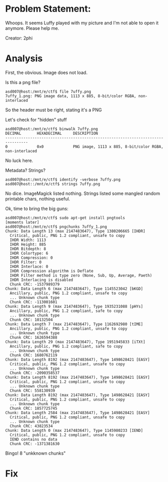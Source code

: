 # Problem Statement:
Whoops. It seems Luffy played with my picture and I'm not able to open it anymore. Please help me.

Creator: 2phi

# Analysis

First, the obvious. Image does not load.

Is this a png file?

    asd007@host:/mnt/e/ctf$ file 7uffy.png
    7uffy_1.png: PNG image data, 1113 x 885, 8-bit/color RGBA, non-interlaced

So the header must be right, stating it's a PNG

Let's check for "hidden" stuff

    asd007@host:/mnt/e/ctf$ binwalk 7uffy.png
    DECIMAL       HEXADECIMAL     DESCRIPTION
    --------------------------------------------------------------------------------
    0             0x0             PNG image, 1113 x 885, 8-bit/color RGBA, non-interlaced

No luck here.

Metadata? Strings? 

    asd007@host:/mnt/e/ctf$ identify -verbose 7uffy.png
    asd007@host::/mnt/e/ctf$ strings 7uffy.png
    
No dice. ImageMagick listed nothing. Strings listed some mangled random printable chars, nothing useful.

Ok, time to bring the big guns:

    asd007@host:/mnt/e/ctf$ sudo apt-get install pngtools
    [moments later]
    asd007@host:/mnt/e/ctf$ pngchunks 7uffy_1.png
    Chunk: Data Length 13 (max 2147483647), Type 1380206665 [IHDR]
      Critical, public, PNG 1.2 compliant, unsafe to copy
      IHDR Width: 1113
      IHDR Height: 885
      IHDR Bitdepth: 8
      IHDR Colortype: 6
      IHDR Compression: 0
      IHDR Filter: 0
      IHDR Interlace: 0
      IHDR Compression algorithm is Deflate
      IHDR Filter method is type zero (None, Sub, Up, Average, Paeth)
      IHDR Interlacing is disabled
      Chunk CRC: -1537989379
    Chunk: Data Length 6 (max 2147483647), Type 1145523042 [bKGD]
      Ancillary, public, PNG 1.2 compliant, unsafe to copy
      ... Unknown chunk type
      Chunk CRC: -113001601
    Chunk: Data Length 9 (max 2147483647), Type 1935231088 [pHYs]
      Ancillary, public, PNG 1.2 compliant, safe to copy
      ... Unknown chunk type
      Chunk CRC: 10132504
    Chunk: Data Length 7 (max 2147483647), Type 1162692980 [tIME]
      Ancillary, public, PNG 1.2 compliant, unsafe to copy
      ... Unknown chunk type
      Chunk CRC: 1626594388
    Chunk: Data Length 29 (max 2147483647), Type 1951945833 [iTXt]
      Ancillary, public, PNG 1.2 compliant, safe to copy
      ... Unknown chunk type
      Chunk CRC: 1680762119
    Chunk: Data Length 8192 (max 2147483647), Type 1498628421 [EASY]
      Critical, public, PNG 1.2 compliant, unsafe to copy
      ... Unknown chunk type
      Chunk CRC: -2090358537
    Chunk: Data Length 8192 (max 2147483647), Type 1498628421 [EASY]
      Critical, public, PNG 1.2 compliant, unsafe to copy
      ... Unknown chunk type
      Chunk CRC: 558130939
    Chunk: Data Length 8192 (max 2147483647), Type 1498628421 [EASY]
      Critical, public, PNG 1.2 compliant, unsafe to copy
      ... Unknown chunk type
      Chunk CRC: 1857725745
    Chunk: Data Length 2584 (max 2147483647), Type 1498628421 [EASY]
      Critical, public, PNG 1.2 compliant, unsafe to copy
      ... Unknown chunk type
      Chunk CRC: 43823534
    Chunk: Data Length 0 (max 2147483647), Type 1145980233 [IEND]
      Critical, public, PNG 1.2 compliant, unsafe to copy
      IEND contains no data
      Chunk CRC: -1371381630

Bingo! 8 "unkknown chunks"

# Fix

